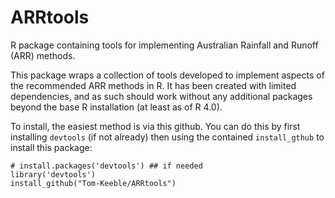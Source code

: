 # ARRtools
R package containing tools for implementing Australian Rainfall and Runoff (ARR) methods.

This package wraps a collection of tools developed to implement aspects of the recommended ARR methods in R.
It has been created with limited dependencies, and as such should work without any additional packages beyond the base R installation (at least as of R 4.0).

To install, the easiest method is via this github. You can do this by first installing `devtools` (if not already) then using the contained `install_gthub` to install this package:

    # install.packages('devtools') ## if needed
    library('devtools')
    install_github("Tom-Keeble/ARRtools")
    
